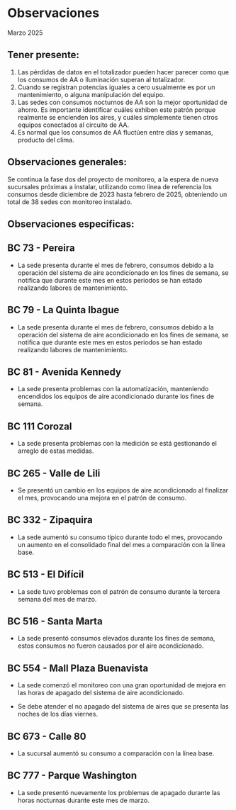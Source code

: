 # Observaciones

<div align="right">

</div>

Marzo 2025
## Tener presente:

1. Las pérdidas de datos en el totalizador pueden hacer parecer como que los consumos de AA o Iluminación superan al totalizador.
2. Cuando se registran potencias iguales a cero usualmente es por un mantenimiento, o alguna manipulación del equipo.
3. Las sedes con consumos nocturnos de AA son la mejor oportunidad de ahorro. Es importante identificar cuáles exhiben este patrón porque realmente se encienden los aires, y cuáles simplemente tienen otros equipos conectados al circuito de AA.
4. Es normal que los consumos de AA fluctúen entre días y semanas, producto del clima.


## Observaciones generales:

Se continua la fase dos del proyecto de monitoreo, a la espera de nueva sucursales próximas a instalar, utilizando como línea de referencia los consumos desde diciembre de 2023 hasta febrero de 2025, obteniendo un total de 38 sedes con monitoreo instalado.

## Observaciones específicas:

## BC 73 - Pereira 

- La sede presenta durante el mes de febrero, consumos debido a la operación del sistema de aire acondicionado en los fines de semana, se notifica que durante este mes en estos periodos se han estado realizando labores de mantenimiento.

## BC 79 - La Quinta Ibague

- La sede presenta durante el mes de febrero, consumos debido a la operación del sistema de aire acondicionado en los fines de semana, se notifica que durante este mes en estos periodos se han estado realizando labores de mantenimiento.

## BC 81 - Avenida Kennedy 

- La sede presenta problemas con la automatización, manteniendo encendidos los equipos de aire acondicionado durante los fines de semana.

<!--- Durante la última semana del mes, la sede presentó consumos nocturnos elevados.--->

## BC 111 Corozal

- La sede presenta problemas con la medición se está gestionando el arreglo de estas medidas.

<!--## BC 115 - Circunvalar Pereira

- La sede presentó consumos durante el día 25 de diciembre.

- La sede presentó consumos elevados durate horarios nocturnos durante este mes.

- El consumo de energía de Diciembre fue 5653 kWh, ´para el mes de Diciembre se consumió 356 kWh más en comparación al mes anterior Noviembre con 5297, lo que representa un 6.72% más de consumo.-->

<!--## BC 138 - Mosquera

- Se reestableció com.-->

<!--## BC 221 - Soacha

- La sede elevó sus consumo con respecto a la línea base, en horarios nocturnos y horarios laborales.

El consumo de energía de Diciembre fue 3356 kWh, para el mes de Diciembre se consumió 166 kWh más en comparación al mes anterior Noviembre con 3190, lo que representa un 5.20% más de consumo.-->

## BC 265 - Valle de Lili

- Se presentó un cambio en los equipos de aire acondicionado al finalizar el mes, provocando una mejora en el patrón de consumo.

## BC 332 - Zipaquira

- La sede aumentó su consumo  típico durante todo el mes, provocando un aumento en el consolidado final del mes a comparación con la línea base.

<!-- ##BC 334 - El Peñol -->

<!-- ## BC 367 - Granada Meta

- Se reestableció comunicación con la sede el día 20 de febrero.

<!-- ## BC 384 - Anapoima 

- El consumo de energía de Noviembre fue 2645 kWh, para el mes de Noviembre se consumió 139 kWh menos en comparación al mes anterior Octubre con 2784, lo que representa un 4.99% menos de consumo.

- La sede presentó una mejora en el consumo durante horarios laborales, sin embargo presentó un aumento en horarios nocturnos o no operativos.  -->

<!--## BC 385 - Villeta

- La sede encendió el sistema de aire acondicionado el día 25 de diciembre que representa festivo.

- La sede presentó consumos elevados a comparación con la líne base.

- El consumo de energía de Diciembre fue 4866 kWh, para el mes de Diciembre se consumió 523 kWh más en comparación al mes anterior Noviembre con 4343, lo que representa un 12.04% más de consumo.-->

<!--## BC 388 - CC Hayuelos

- La sede mejoró su patrón de consumo en cuanto a consumos nocturnos.

- La sede presentó problemas con la automatización los días del 23 al 26 de diciembre, el sistema quedó encendido durante estas fechas.-->

<!-- - El consumo de energía de Octubre fue 4222 kWh. para el mes de Octubre se consumió 722 kWh menos en comparación al mes anterior Septiembre con 4944, lo que representa un 14.60% menos de consumo.  -->

<!--## BC 415 - El Retiro -->

<!--## BC 461 - La carolina Unicentro

- La sede presentó consumos atípicos la última semana del mes.-->


<!--## BC 478 - Mix Vía 40

- La sede presentó un patrón de consumo atípico la segunda semana del mes de febrero.


<!-- ## BC 479 - Pamplona -->



## BC 513 - El Difícil 

- La sede tuvo problemas con el patrón de consumo durante la tercera semana del mes de marzo.

## BC 516 - Santa Marta

- La sede presentó consumos elevados durante los fines de semana, estos consumos no fueron causados por el aire acondicionado.

<!--## BC 517 - El Rodadero

- Durante la mayor parte del mes la sucursal presento un patrón de consumo irregular en horarios nocturnos.-->

## BC 554 - Mall Plaza Buenavista

- La sede comenzó el monitoreo con una gran oportunidad de mejora en las horas de apagado del sistema de aire acondicionado.

- Se debe atender el no apagado del sistema de aires que se presenta las noches de los días viernes.


<!-- ## BC 583 - Riosucio -->

<!--## BC 619 - Plaza del Bosque Ibague

- La sucursal redujo su consumo con respecto a la línea base.-->

## BC 673 - Calle 80

- La sucursal aumentó su consumo a comparación con la línea base.


<!--## BC 681 - Cerete

- El consumo de energía de Julio fue 6231 kWh. para el mes de Julio se consumió 937 kWh más en comparación al mes anterior Junio con 5294, lo que representa un 17.70% más de consumo. -->

<!--## BC 687 - Planeta Rica

- El consumo de energía de Julio fue 4586 kWh. para el mes de Julio se consumió 1210 kWh más en comparación al mes anterior Junio con 3376, lo que representa un 35.84% más de consumo.-->

<!--## BC 689 - Metropolis

- La sede mejoró su patrón de consumo en los horarios de apagado y horas nocturnas durante el mes.

- La sede encendió el sistema de aires acondicionados el 25 de diciembre que representa un día festivo. 

- El consumo de energía de Diciembre fue 2417 kWh, para el mes de Diciembre se consumió 371 kWh más en comparación al mes anterior Noviembre con 2046, lo que representa un 18.13% más de consumo.-->

<!--## BC 733 - La Unión Valle

- La sede redujo su consumo con respecto a la línea bese en horarios laborales.

- El consumo de energía de Noviembre fue 4035 kWh, para el mes de Noviembre se consumió 577 kWh menos en comparación al mes anterior Octubre con 4612, lo que representa un 12.51% menos de consumo.-->

<!--## BC 772 - Caicedonia 

- La sede redujo su consumo en horarios nocturnos en comparación con la línea base.

- El consumo de energía de Octubre fue 2639 kWh, para el mes de Octubre se consumió 85 kWh menos en comparación al mes anterior Septiembre con 2724, lo que representa un 3.12% menos de consumo.-->

<!--## BC 775 - Bulevar 54

- La sede redujo su consumo con respecto a la línea bese en horarios laborales.

- La sede presentó un patrón de consumo irregular durante el principio del mes.

- El consumo de energía de Diciembre fue 6246 kWh, para el mes de Diciembre se consumió 231 kWh más en comparación al mes anterior Noviembre con 6015, lo que representa un 3.84% más de consumo. -->

## BC 777 - Parque Washington

<!--- La sede presentaba problemas con el apagado del sistema de aires en las horas nocturnas, a partir del 2 de enero el problema quedó solucionado.
- El consumo de energía de Enero fue 5916 kWh, para el mes de Enero se consumió 727 kWh menos en comparación al mes anterior Diciembre con 6643, lo que representa un 10.94% menos de consumo
-->

- La sede presentó nuevamente los problemas de apagado durante las horas nocturnas durante este mes de marzo.


<!-- ## BC 781 - Prado Plaza

- La sede aumentó su consumo con respecto a la línea base

- El consumo de energía de Mayo fue 5398 kWh, para el mes de Mayo se consumió 318 kWh más en comparación al mes anterior Abril con 5080, lo que representa un 6.26% más de consumo. -->



<!-- ## BC 802 - Puerto Lopez

- El consumo de energía de Junio fue 3810 kWh, para el mes de Junio se consumió 540 kWh menos en comparación al mes anterior Mayo con 4350, lo que representa un 12.41% menos de consumo. -->

<!--## BC 832 - San Francisco de Paula

- La sede redujo su consumo con respecto a la línea bese en horarios laborales

- El consumo de energía de Noviembre fue 5208 kWh, para el mes de Noviembre se consumió 1279 kWh menos en comparación al mes anterior Octubre con 6487, lo que representa un 19.72% menos de consumo -->

<!---## BC 892 - La Vega

- La sede redujo su consumo con respecto a la línea bese en horarios laborales

- El consumo de energía de Noviembre fue 1233 kWh, para el mes de Noviembre se consumió 284 kWh menos en comparación al mes anterior Octubre con 1517, lo que representa un 18.74% menos de consumo -->

<!-- ## BC - Jardin Plaza -->

<!--## BC - Metropolitan

- El consumo de energía de Octubre fue 22322 kWh, para el mes de Octubre se consumió 2437 kWh más en comparación al mes anterior Septiembre con 19885, lo que representa un 12.26% más de consumo -->